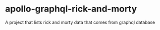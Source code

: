 # apollo-graphql-rick-and-morty
 A project that lists rick and morty data that comes from graphql database
